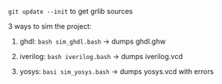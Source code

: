 `git update --init` to get grlib sources


3 ways to sim the project:

1. ghdl: `bash sim_ghdl.bash` -> dumps ghdl.ghw

2. iverilog: `bash iverilog.bash` -> dumps iverilog.vcd

3. yosys: `basi sim_yosys.bash` -> dumps yosys.vcd with errors
